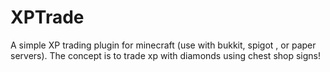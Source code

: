 # XPTrade

A simple XP trading plugin for minecraft (use with bukkit, spigot , or paper servers). The concept is to trade xp with diamonds using chest shop signs!
